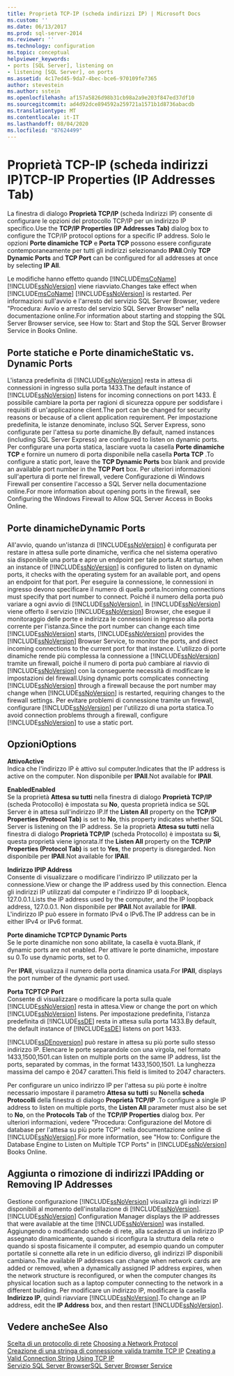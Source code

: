 ```yaml
---
title: Proprietà TCP-IP (scheda indirizzi IP) | Microsoft Docs
ms.custom: ''
ms.date: 06/13/2017
ms.prod: sql-server-2014
ms.reviewer: ''
ms.technology: configuration
ms.topic: conceptual
helpviewer_keywords:
- ports [SQL Server], listening on
- listening [SQL Server], on ports
ms.assetid: 4c17ed45-9da7-4bec-bce6-970109fe7365
author: stevestein
ms.author: sstein
ms.openlocfilehash: af157a5826d98b31cb98a2a9e203f847ed37df10
ms.sourcegitcommit: ad4d92dce894592a259721a1571b1d8736abacdb
ms.translationtype: MT
ms.contentlocale: it-IT
ms.lasthandoff: 08/04/2020
ms.locfileid: "87624499"
---
```

# <a name="tcp-ip-properties-ip-addresses-tab"></a><span data-ttu-id="08368-102">Proprietà TCP-IP (scheda indirizzi IP)</span><span class="sxs-lookup"><span data-stu-id="08368-102">TCP-IP Properties (IP Addresses Tab)</span></span>
  <span data-ttu-id="08368-103">La finestra di dialogo **Proprietà TCP/IP** (scheda Indirizzi IP) consente di configurare le opzioni del protocollo TCP/IP per un indirizzo IP specifico.</span><span class="sxs-lookup"><span data-stu-id="08368-103">Use the **TCP/IP Properties (IP Addresses Tab)** dialog box to configure the TCP/IP protocol options for a specific IP address.</span></span> <span data-ttu-id="08368-104">Solo le opzioni **Porte dinamiche TCP** e **Porta TCP** possono essere configurate contemporaneamente per tutti gli indirizzi selezionando **IPAll**.</span><span class="sxs-lookup"><span data-stu-id="08368-104">Only **TCP Dynamic Ports** and **TCP Port** can be configured for all addresses at once by selecting **IP All**.</span></span>  
  
 <span data-ttu-id="08368-105">Le modifiche hanno effetto quando [!INCLUDE[msCoName](../../includes/msconame-md.md)] [!INCLUDE[ssNoVersion](../../includes/ssnoversion-md.md)] viene riavviato.</span><span class="sxs-lookup"><span data-stu-id="08368-105">Changes take effect when [!INCLUDE[msCoName](../../includes/msconame-md.md)] [!INCLUDE[ssNoVersion](../../includes/ssnoversion-md.md)] is restarted.</span></span> <span data-ttu-id="08368-106">Per informazioni sull'avvio e l'arresto del servizio SQL Server Browser, vedere "Procedura: Avvio e arresto del servizio SQL Server Browser" nella documentazione online.</span><span class="sxs-lookup"><span data-stu-id="08368-106">For information about starting and stopping the SQL Server Browser service, see How to: Start and Stop the SQL Server Browser Service in Books Online.</span></span>  
  
## <a name="static-vs-dynamic-ports"></a><span data-ttu-id="08368-107">Porte statiche e Porte dinamiche</span><span class="sxs-lookup"><span data-stu-id="08368-107">Static vs. Dynamic Ports</span></span>  
 <span data-ttu-id="08368-108">L'istanza predefinita di [!INCLUDE[ssNoVersion](../../includes/ssnoversion-md.md)] resta in attesa di connessioni in ingresso sulla porta 1433.</span><span class="sxs-lookup"><span data-stu-id="08368-108">The default instance of [!INCLUDE[ssNoVersion](../../includes/ssnoversion-md.md)] listens for incoming connections on port 1433.</span></span> <span data-ttu-id="08368-109">È possibile cambiare la porta per ragioni di sicurezza oppure per soddisfare i requisiti di un'applicazione client.</span><span class="sxs-lookup"><span data-stu-id="08368-109">The port can be changed for security reasons or because of a client application requirement.</span></span> <span data-ttu-id="08368-110">Per impostazione predefinita, le istanze denominate, incluso SQL Server Express, sono configurate per l'attesa su porte dinamiche.</span><span class="sxs-lookup"><span data-stu-id="08368-110">By default, named instances (including SQL Server Express) are configured to listen on dynamic ports.</span></span> <span data-ttu-id="08368-111">Per configurare una porta statica, lasciare vuota la casella **Porte dinamiche TCP** e fornire un numero di porta disponibile nella casella **Porta TCP** .</span><span class="sxs-lookup"><span data-stu-id="08368-111">To configure a static port, leave the **TCP Dynamic Ports** box blank and provide an available port number in the **TCP Port** box.</span></span> <span data-ttu-id="08368-112">Per ulteriori informazioni sull'apertura di porte nel firewall, vedere Configurazione di Windows Firewall per consentire l'accesso a SQL Server nella documentazione online.</span><span class="sxs-lookup"><span data-stu-id="08368-112">For more information about opening ports in the firewall, see Configuring the Windows Firewall to Allow SQL Server Access in Books Online.</span></span>  
  
## <a name="dynamic-ports"></a><span data-ttu-id="08368-113">Porte dinamiche</span><span class="sxs-lookup"><span data-stu-id="08368-113">Dynamic Ports</span></span>  
 <span data-ttu-id="08368-114">All'avvio, quando un'istanza di [!INCLUDE[ssNoVersion](../../includes/ssnoversion-md.md)] è configurata per restare in attesa sulle porte dinamiche, verifica che nel sistema operativo sia disponibile una porta e apre un endpoint per tale porta.</span><span class="sxs-lookup"><span data-stu-id="08368-114">At startup, when an instance of [!INCLUDE[ssNoVersion](../../includes/ssnoversion-md.md)] is configured to listen on dynamic ports, it checks with the operating system for an available port, and opens an endpoint for that port.</span></span> <span data-ttu-id="08368-115">Per eseguire la connessione, le connessioni in ingresso devono specificare il numero di quella porta.</span><span class="sxs-lookup"><span data-stu-id="08368-115">Incoming connections must specify that port number to connect.</span></span> <span data-ttu-id="08368-116">Poiché il numero della porta può variare a ogni avvio di [!INCLUDE[ssNoVersion](../../includes/ssnoversion-md.md)], in [!INCLUDE[ssNoVersion](../../includes/ssnoversion-md.md)] viene offerto il servizio [!INCLUDE[ssNoVersion](../../includes/ssnoversion-md.md)] Browser, che esegue il monitoraggio delle porte e indirizza le connessioni in ingresso alla porta corrente per l'istanza.</span><span class="sxs-lookup"><span data-stu-id="08368-116">Since the port number can change each time [!INCLUDE[ssNoVersion](../../includes/ssnoversion-md.md)] starts, [!INCLUDE[ssNoVersion](../../includes/ssnoversion-md.md)] provides the [!INCLUDE[ssNoVersion](../../includes/ssnoversion-md.md)] Browser Service, to monitor the ports, and direct incoming connections to the current port for that instance.</span></span> <span data-ttu-id="08368-117">L'utilizzo di porte dinamiche rende più complessa la connessione a [!INCLUDE[ssNoVersion](../../includes/ssnoversion-md.md)] tramite un firewall, poiché il numero di porta può cambiare al riavvio di [!INCLUDE[ssNoVersion](../../includes/ssnoversion-md.md)] con la conseguente necessità di modificare le impostazioni del firewall.</span><span class="sxs-lookup"><span data-stu-id="08368-117">Using dynamic ports complicates connecting [!INCLUDE[ssNoVersion](../../includes/ssnoversion-md.md)] through a firewall because the port number may change when [!INCLUDE[ssNoVersion](../../includes/ssnoversion-md.md)] is restarted, requiring changes to the firewall settings.</span></span> <span data-ttu-id="08368-118">Per evitare problemi di connessione tramite un firewall, configurare [!INCLUDE[ssNoVersion](../../includes/ssnoversion-md.md)] per l'utilizzo di una porta statica.</span><span class="sxs-lookup"><span data-stu-id="08368-118">To avoid connection problems through a firewall, configure [!INCLUDE[ssNoVersion](../../includes/ssnoversion-md.md)] to use a static port.</span></span>  
  
## <a name="options"></a><span data-ttu-id="08368-119">Opzioni</span><span class="sxs-lookup"><span data-stu-id="08368-119">Options</span></span>  
 <span data-ttu-id="08368-120">**Attivo**</span><span class="sxs-lookup"><span data-stu-id="08368-120">**Active**</span></span>  
 <span data-ttu-id="08368-121">Indica che l'indirizzo IP è attivo sul computer.</span><span class="sxs-lookup"><span data-stu-id="08368-121">Indicates that the IP address is active on the computer.</span></span> <span data-ttu-id="08368-122">Non disponibile per **IPAll**.</span><span class="sxs-lookup"><span data-stu-id="08368-122">Not available for **IPAll**.</span></span>  
  
 <span data-ttu-id="08368-123">**Enabled**</span><span class="sxs-lookup"><span data-stu-id="08368-123">**Enabled**</span></span>  
 <span data-ttu-id="08368-124">Se la proprietà **Attesa su tutti** nella finestra di dialogo **Proprietà TCP/IP** (scheda Protocollo) è impostata su **No**, questa proprietà indica se SQL Server è in attesa sull'indirizzo IP.</span><span class="sxs-lookup"><span data-stu-id="08368-124">If the **Listen All** property on the **TCP/IP Properties (Protocol Tab)** is set to **No**, this property indicates whether SQL Server is listening on the IP address.</span></span> <span data-ttu-id="08368-125">Se la proprietà **Attesa su tutti** nella finestra di dialogo **Proprietà TCP/IP** (scheda Protocollo) è impostata su **Sì**, questa proprietà viene ignorata.</span><span class="sxs-lookup"><span data-stu-id="08368-125">If the **Listen All** property on the **TCP/IP Properties (Protocol Tab)** is set to **Yes**, the property is disregarded.</span></span> <span data-ttu-id="08368-126">Non disponibile per **IPAll**.</span><span class="sxs-lookup"><span data-stu-id="08368-126">Not available for **IPAll**.</span></span>  
  
 <span data-ttu-id="08368-127">**Indirizzo IP**</span><span class="sxs-lookup"><span data-stu-id="08368-127">**IP Address**</span></span>  
 <span data-ttu-id="08368-128">Consente di visualizzare o modificare l'indirizzo IP utilizzato per la connessione.</span><span class="sxs-lookup"><span data-stu-id="08368-128">View or change the IP address used by this connection.</span></span> <span data-ttu-id="08368-129">Elenca gli indirizzi IP utilizzati dal computer e l'indirizzo IP di loopback, 127.0.0.1.</span><span class="sxs-lookup"><span data-stu-id="08368-129">Lists the IP address used by the computer, and the IP loopback address, 127.0.0.1.</span></span> <span data-ttu-id="08368-130">Non disponibile per **IPAll**.</span><span class="sxs-lookup"><span data-stu-id="08368-130">Not available for **IPAll**.</span></span> <span data-ttu-id="08368-131">L'indirizzo IP può essere in formato IPv4 o IPv6.</span><span class="sxs-lookup"><span data-stu-id="08368-131">The IP address can be in either IPv4 or IPv6 format.</span></span>  
  
 <span data-ttu-id="08368-132">**Porte dinamiche TCP**</span><span class="sxs-lookup"><span data-stu-id="08368-132">**TCP Dynamic Ports**</span></span>  
 <span data-ttu-id="08368-133">Se le porte dinamiche non sono abilitate, la casella è vuota.</span><span class="sxs-lookup"><span data-stu-id="08368-133">Blank, if dynamic ports are not enabled.</span></span> <span data-ttu-id="08368-134">Per attivare le porte dinamiche, impostare su 0.</span><span class="sxs-lookup"><span data-stu-id="08368-134">To use dynamic ports, set to 0.</span></span>  
  
 <span data-ttu-id="08368-135">Per **IPAll**, visualizza il numero della porta dinamica usata.</span><span class="sxs-lookup"><span data-stu-id="08368-135">For **IPAll**, displays the port number of the dynamic port used.</span></span>  
  
 <span data-ttu-id="08368-136">**Porta TCP**</span><span class="sxs-lookup"><span data-stu-id="08368-136">**TCP Port**</span></span>  
 <span data-ttu-id="08368-137">Consente di visualizzare o modificare la porta sulla quale [!INCLUDE[ssNoVersion](../../includes/ssnoversion-md.md)] resta in attesa.</span><span class="sxs-lookup"><span data-stu-id="08368-137">View or change the port on which [!INCLUDE[ssNoVersion](../../includes/ssnoversion-md.md)] listens.</span></span> <span data-ttu-id="08368-138">Per impostazione predefinita, l'istanza predefinita di [!INCLUDE[ssDE](../../includes/ssde-md.md)] resta in attesa sulla porta 1433.</span><span class="sxs-lookup"><span data-stu-id="08368-138">By default, the default instance of [!INCLUDE[ssDE](../../includes/ssde-md.md)] listens on port 1433.</span></span>  
  
 [!INCLUDE[ssDEnoversion](../../includes/ssdenoversion-md.md)] <span data-ttu-id="08368-139">può restare in attesa su più porte sullo stesso indirizzo IP. Elencare le porte separandole con una virgola, nel formato 1433,1500,1501.</span><span class="sxs-lookup"><span data-stu-id="08368-139">can listen on multiple ports on the same IP address, list the ports, separated by commas, in the format 1433,1500,1501.</span></span> <span data-ttu-id="08368-140">La lunghezza massima del campo è 2047 caratteri.</span><span class="sxs-lookup"><span data-stu-id="08368-140">This field is limited to 2047 characters.</span></span>  
  
 <span data-ttu-id="08368-141">Per configurare un unico indirizzo IP per l'attesa su più porte è inoltre necessario impostare il parametro **Attesa su tutti** su **No**nella **scheda Protocolli** della finestra di dialogo **Proprietà TCP/IP** .</span><span class="sxs-lookup"><span data-stu-id="08368-141">To configure a single IP address to listen on multiple ports, the **Listen All** parameter must also be set to **No**, on the **Protocols Tab** of the **TCP/IP Properties** dialog box.</span></span> <span data-ttu-id="08368-142">Per ulteriori informazioni, vedere "Procedura: Configurazione del Motore di database per l'attesa su più porte TCP" nella documentazione online di [!INCLUDE[ssNoVersion](../../includes/ssnoversion-md.md)].</span><span class="sxs-lookup"><span data-stu-id="08368-142">For more information, see "How to: Configure the Database Engine to Listen on Multiple TCP Ports" in [!INCLUDE[ssNoVersion](../../includes/ssnoversion-md.md)] Books Online.</span></span>  
  
## <a name="adding-or-removing-ip-addresses"></a><span data-ttu-id="08368-143">Aggiunta o rimozione di indirizzi IP</span><span class="sxs-lookup"><span data-stu-id="08368-143">Adding or Removing IP Addresses</span></span>  
 <span data-ttu-id="08368-144">Gestione configurazione [!INCLUDE[ssNoVersion](../../includes/ssnoversion-md.md)] visualizza gli indirizzi IP disponibili al momento dell'installazione di [!INCLUDE[ssNoVersion](../../includes/ssnoversion-md.md)].</span><span class="sxs-lookup"><span data-stu-id="08368-144">[!INCLUDE[ssNoVersion](../../includes/ssnoversion-md.md)] Configuration Manager displays the IP addresses that were available at the time [!INCLUDE[ssNoVersion](../../includes/ssnoversion-md.md)] was installed.</span></span> <span data-ttu-id="08368-145">Aggiungendo o modificando schede di rete, alla scadenza di un indirizzo IP assegnato dinamicamente, quando si riconfigura la struttura della rete o quando si sposta fisicamente il computer, ad esempio quando un computer portatile si connette alla rete in un edificio diverso, gli indirizzi IP disponibili cambiano.</span><span class="sxs-lookup"><span data-stu-id="08368-145">The available IP addresses can change when network cards are added or removed, when a dynamically assigned IP address expires, when the network structure is reconfigured, or when the computer changes its physical location such as a laptop computer connecting to the network in a different building.</span></span> <span data-ttu-id="08368-146">Per modificare un indirizzo IP, modificare la casella **Indirizzo IP**, quindi riavviare [!INCLUDE[ssNoVersion](../../includes/ssnoversion-md.md)].</span><span class="sxs-lookup"><span data-stu-id="08368-146">To change an IP address, edit the **IP Address** box, and then restart [!INCLUDE[ssNoVersion](../../includes/ssnoversion-md.md)].</span></span>  
  
## <a name="see-also"></a><span data-ttu-id="08368-147">Vedere anche</span><span class="sxs-lookup"><span data-stu-id="08368-147">See Also</span></span>  
 <span data-ttu-id="08368-148">[Scelta di un protocollo di rete](../../../2014/tools/configuration-manager/choosing-a-network-protocol.md) </span><span class="sxs-lookup"><span data-stu-id="08368-148">[Choosing a Network Protocol](../../../2014/tools/configuration-manager/choosing-a-network-protocol.md) </span></span>  
 <span data-ttu-id="08368-149">[Creazione di una stringa di connessione valida tramite TCP IP](../../../2014/tools/configuration-manager/creating-a-valid-connection-string-using-tcp-ip.md) </span><span class="sxs-lookup"><span data-stu-id="08368-149">[Creating a Valid Connection String Using TCP IP](../../../2014/tools/configuration-manager/creating-a-valid-connection-string-using-tcp-ip.md) </span></span>  
 [<span data-ttu-id="08368-150">Servizio SQL Server Browser</span><span class="sxs-lookup"><span data-stu-id="08368-150">SQL Server Browser Service</span></span>](../../../2014/tools/configuration-manager/sql-server-browser-service.md)  
  
  
